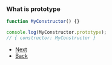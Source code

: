 ### What is prototype

```js
function MyConstructor() {}

console.log(MyConstructor.prototype);
// { constructor: MyConstructor }
```

- [Next](./prototypes-2.md)
- [Back](./when-context.md)
